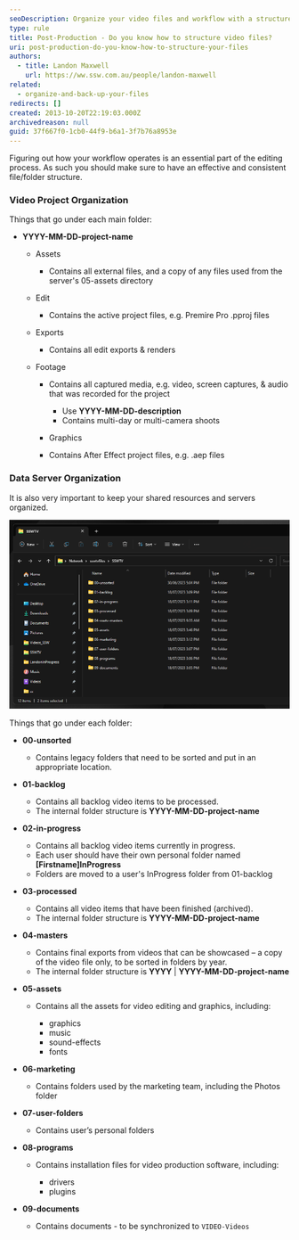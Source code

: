 ```yaml
---
seoDescription: Organize your video files and workflow with a structured approach to streamline editing and collaboration.
type: rule
title: Post-Production - Do you know how to structure video files?
uri: post-production-do-you-know-how-to-structure-your-files
authors:
  - title: Landon Maxwell
    url: https://ww.ssw.com.au/people/landon-maxwell
related:
  - organize-and-back-up-your-files
redirects: []
created: 2013-10-20T22:19:03.000Z
archivedreason: null
guid: 37f667f0-1cb0-44f9-b6a1-3f7b76a8953e
---
```


Figuring out how your workflow operates is an essential part of the editing process. As such you should make sure to have an effective and consistent file/folder structure.

<!--endintro-->

### Video Project Organization

Things that go under each main folder:

- **YYYY-MM-DD-project-name**

  - Assets

    - Contains all external files, and a copy of any files used from the server's 05-assets directory

  - Edit

    - Contains the active project files, e.g. Premire Pro .pproj files

  - Exports

    - Contains all edit exports & renders

  - Footage

    - Contains all captured media, e.g. video, screen captures, & audio that was recorded for the project

      - Use **YYYY-MM-DD-description**
      - Contains multi-day or multi-camera shoots

    - Graphics
    - Contains After Effect project files, e.g. .aep files

### Data Server Organization

It is also very important to keep your shared resources and servers organized.

![Figure: An efficient way for a team to structure their server and common files/folders](folders-structure.png)

Things that go under each folder:

- **00-unsorted**

  - Contains legacy folders that need to be sorted and put in an appropriate location.

- **01-backlog**

  - Contains all backlog video items to be processed.
  - The internal folder structure is **YYYY-MM-DD-project-name**

- **02-in-progress**

  - Contains all backlog video items currently in progress.
  - Each user should have their own personal folder named **\[Firstname]InProgress**
  - Folders are moved to a user's InProgress folder from 01-backlog

- **03-processed**

  - Contains all video items that have been finished (archived).
  - The internal folder structure is **YYYY-MM-DD-project-name**

- **04-masters**

  - Contains final exports from videos that can be showcased – a copy of the video file only, to be sorted in folders by year.
  - The internal folder structure is **YYYY** | **YYYY-MM-DD-project-name**

- **05-assets**

  - Contains all the assets for video editing and graphics, including:

    - graphics
    - music
    - sound-effects
    - fonts

- **06-marketing**

  - Contains folders used by the marketing team, including the Photos folder

- **07-user-folders**

  - Contains user’s personal folders

- **08-programs**

  - Contains installation files for video production software, including:

    - drivers
    - plugins

- **09-documents**

  - Contains documents - to be synchronized to `VIDEO-Videos`
